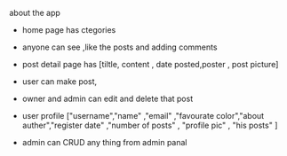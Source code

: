 about the app
- home page has ctegories
- anyone can see ,like the posts and adding comments
- post detail page has [tiltle, content , date posted,poster , post picture]
- user can make post,
- owner and admin can edit and delete that post
- user profile ["username","name" ,"email" ,"favourate color","about auther","register date" ,"number of posts" , "profile pic" , "his posts" ]

- admin can CRUD any thing from admin panal
